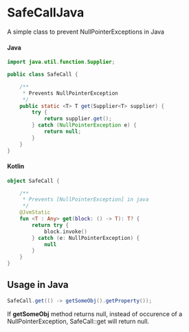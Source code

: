 # SafeCallJava
A simple class to prevent NullPointerExceptions in Java

#### Java

```Java
import java.util.function.Supplier;

public class SafeCall {

    /**
     * Prevents NullPointerException
     */
    public static <T> T get(Supplier<T> supplier) {
        try {
            return supplier.get();
        } catch (NullPointerException e) {
            return null;
        }
    }
}
```

#### Kotlin

```kotlin
object SafeCall {

    /**
     * Prevents [NullPointerException] in java
     */
    @JvmStatic
    fun <T : Any> get(block: () -> T): T? {
        return try {
            block.invoke()
        } catch (e: NullPointerException) {
            null
        }
    }
}

```

## Usage in Java
```Java
SafeCall.get(() -> getSomeObj().getProperty());
```

If **getSomeObj** method returns null, instead of occurence of a NullPointerException, SafeCall::get will return null.
